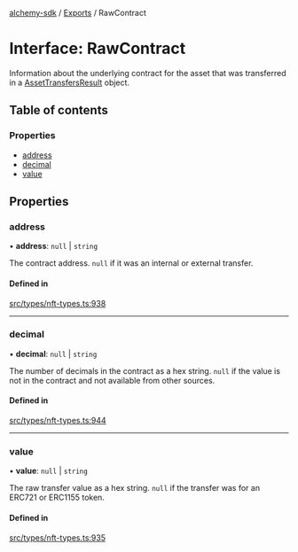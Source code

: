 [alchemy-sdk](../README.md) / [Exports](../modules.md) / RawContract

# Interface: RawContract

Information about the underlying contract for the asset that was transferred
in a [AssetTransfersResult](AssetTransfersResult.md) object.

## Table of contents

### Properties

- [address](RawContract.md#address)
- [decimal](RawContract.md#decimal)
- [value](RawContract.md#value)

## Properties

### address

• **address**: ``null`` \| `string`

The contract address. `null` if it was an internal or external transfer.

#### Defined in

[src/types/nft-types.ts:938](https://github.com/alchemyplatform/alchemy-sdk-js/blob/89d639ce/src/types/nft-types.ts#L938)

___

### decimal

• **decimal**: ``null`` \| `string`

The number of decimals in the contract as a hex string. `null` if the value
is not in the contract and not available from other sources.

#### Defined in

[src/types/nft-types.ts:944](https://github.com/alchemyplatform/alchemy-sdk-js/blob/89d639ce/src/types/nft-types.ts#L944)

___

### value

• **value**: ``null`` \| `string`

The raw transfer value as a hex string. `null` if the transfer was for an
ERC721 or ERC1155 token.

#### Defined in

[src/types/nft-types.ts:935](https://github.com/alchemyplatform/alchemy-sdk-js/blob/89d639ce/src/types/nft-types.ts#L935)
